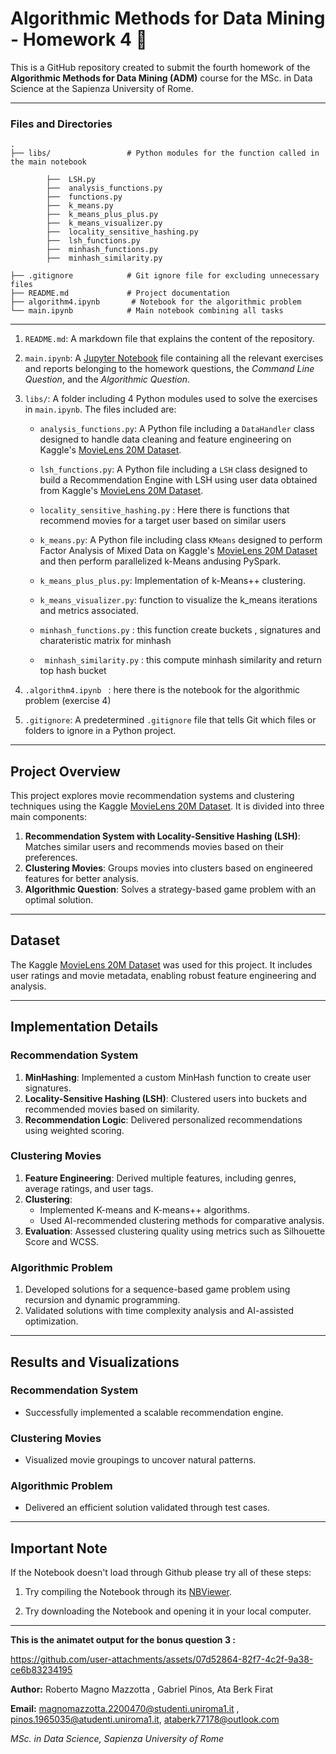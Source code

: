 # Algorithmic Methods for Data Mining - Homework 4 🎥

This is a GitHub repository created to submit the fourth homework of the **Algorithmic Methods for Data Mining (ADM)** course for the MSc. in Data Science at the Sapienza University of Rome.

---

### Files and Directories
```
.
├── libs/                 # Python modules for the function called in the main notebook

        ├──  LSH.py
        ├──  analysis_functions.py
        ├──  functions.py
        ├──  k_means.py
        ├──  k_means_plus_plus.py
        ├──  k_means_visualizer.py
        ├──  locality_sensitive_hashing.py
        ├──  lsh_functions.py
        ├──  minhash_functions.py
        ├──  minhash_similarity.py
        
├── .gitignore            # Git ignore file for excluding unnecessary files
├── README.md             # Project documentation
├── algorithm4.ipynb       # Notebook for the algorithmic problem
└── main.ipynb            # Main notebook combining all tasks

```
--- 


1. `README.md`: A markdown file that explains the content of the repository.

2. `main.ipynb`: A [Jupyter Notebook](link_notebook) file containing all the relevant exercises and reports belonging to the homework questions, the *Command Line Question*, and the *Algorithmic Question*.

3. ``libs/``: A folder including 4 Python modules used to solve the exercises in `main.ipynb`. The files included are:

    - `analysis_functions.py`: A Python file including a `DataHandler` class designed to handle data cleaning and feature engineering on Kaggle's [MovieLens 20M Dataset](https://www.kaggle.com/datasets/grouplens/movielens-20m-dataset?select=rating.csv).
      
    - `lsh_functions.py`: A Python file including a `LSH` class designed to build a Recommendation Engine with LSH using user data obtained from Kaggle's [MovieLens 20M Dataset](https://www.kaggle.com/datasets/grouplens/movielens-20m-dataset?select=rating.csv).
  
      
    - `locality_sensitive_hashing.py` : Here there is functions that  recommend movies for a target user based on similar users 

    - `k_means.py`: A Python file including class `KMeans` designed to perform Factor Analysis of Mixed Data on Kaggle's [MovieLens 20M Dataset](https://www.kaggle.com/datasets/grouplens/movielens-20m-dataset?select=rating.csv) and then perform parallelized k-Means andusing PySpark.
      
    - `k_means_plus_plus.py`:  Implementation of k-Means++ clustering.
  
    - `k_means_visualizer.py`: function to visualize the k_means iterations and metrics associated.
  
    -  `minhash_functions.py` : this function create buckets , signatures and charateristic matrix for minhash
      
    - ` minhash_similarity.py` : this compute minhash similarity and return top hash bucket 



4. `.algorithm4.ipynb ` : here there is the notebook for the algorithmic problem (exercise 4)
   
6. `.gitignore`: A predetermined `.gitignore` file that tells Git which files or folders to ignore in a Python project.


---

## Project Overview

This project explores movie recommendation systems and clustering techniques using the Kaggle [MovieLens 20M Dataset](https://www.kaggle.com/datasets/grouplens/movielens-20m-dataset?select=rating.csv). It is divided into three main components:
1. **Recommendation System with Locality-Sensitive Hashing (LSH)**: Matches similar users and recommends movies based on their preferences.
2. **Clustering Movies**: Groups movies into clusters based on engineered features for better analysis.
3. **Algorithmic Question**: Solves a strategy-based game problem with an optimal solution.



---

## Dataset

The Kaggle [MovieLens 20M Dataset](https://www.kaggle.com/datasets/grouplens/movielens-20m-dataset?select=rating.csv) was used for this project. It includes user ratings and movie metadata, enabling robust feature engineering and analysis.

---

## Implementation Details

### Recommendation System
1. **MinHashing**: Implemented a custom MinHash function to create user signatures.
2. **Locality-Sensitive Hashing (LSH)**: Clustered users into buckets and recommended movies based on similarity.
3. **Recommendation Logic**: Delivered personalized recommendations using weighted scoring.

### Clustering Movies
1. **Feature Engineering**: Derived multiple features, including genres, average ratings, and user tags.
2. **Clustering**:
   - Implemented K-means and K-means++ algorithms.
   - Used AI-recommended clustering methods for comparative analysis.
3. **Evaluation**: Assessed clustering quality using metrics such as Silhouette Score and WCSS.

### Algorithmic Problem
1. Developed solutions for a sequence-based game problem using recursion and dynamic programming.
2. Validated solutions with time complexity analysis and AI-assisted optimization.

---

## Results and Visualizations

### Recommendation System
- Successfully implemented a scalable recommendation engine.

### Clustering Movies
- Visualized movie groupings to uncover natural patterns.

### Algorithmic Problem
- Delivered an efficient solution validated through test cases.

---
## Important Note

If the Notebook doesn't load through Github please try all of these steps:

1. Try compiling the Notebook through its [NBViewer](mainjupiter_link).

2. Try downloading the Notebook and opening it in your local computer.

---

**This is the animatet output for the bonus question 3 :**

https://github.com/user-attachments/assets/07d52864-82f7-4c2f-9a38-ce6b83234195

**Author:** Roberto Magno Mazzotta , Gabriel Pinos,  Ata Berk Firat

**Email:** magnomazzotta.2200470@studenti.uniroma1.it , pinos.1965035@atudenti.uniroma1.it, ataberk77178@outlook.com 

*MSc. in Data Science, Sapienza University of Rome*
